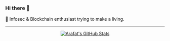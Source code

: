 ### Hi there 👋

<!--
**arafatansari/arafatansari** is a ✨ _special_ ✨ repository because its `README.md` (this file) appears on your GitHub profile.

Here are some ideas to get you started:

- 🔭 I’m currently working on ...
- 🌱 I’m currently learning ...
- 👯 I’m looking to collaborate on ...
- 🤔 I’m looking for help with ...
- 💬 Ask me about ...
- 📫 How to reach me: ...
- 😄 Pronouns: ...
- ⚡ Fun fact: ...
-->

🔭 Infosec & Blockchain enthusiast trying to make a living.

---

<p align="center">

<a href="https://github.com/arafatansari/arafatansari">
  <img align="center" src="https://github-readme-stats.vercel.app/api?username=ArafatAnsari&show_icons=true&theme=merko&include_all_commits=true&hide=contribs&count_private=true&line_height=32" alt="Arafat's GitHub Stats" />
</a>

</p>
